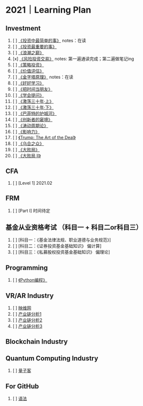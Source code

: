 # 2021｜Learning Plan

## Investment
1. [ ] [《投资中最简单的事》](https://book.douban.com/subject/35000951/) notes：在读
2. [ ] [《投资最重要的事》](https://book.douban.com/subject/10799082/)
3. [ ] [《浪潮之巅》](https://book.douban.com/subject/33474750/)
4. [x] [《风险投资交易》](https://book.douban.com/subject/26357758/) notes: 第一遍通读完成；第二遍做笔记ing
5. [ ] [《策略投资》](https://book.douban.com/subject/10568233/)
6. [ ] [《价值评估》](https://book.douban.com/subject/2015368/)
7. [ ] [《金字塔原理》](https://book.douban.com/subject/33391219/) notes：在读
8. [ ] [《好好学习》](https://book.douban.com/subject/26952718/)
9. [ ] [《把时间当朋友》](https://book.douban.com/subject/25749845/)
10. [ ] [《学会提问》](https://book.douban.com/subject/20428922/)
11. [ ] [《激荡三十年·上》](https://book.douban.com/subject/1970428/)
12. [ ] [《激荡三十年·下》](https://book.douban.com/subject/2380307/)
13. [ ] [《巴菲特的护城河》](https://book.douban.com/subject/4100680/)
14. [ ] [《创新者的窘境》](https://book.douban.com/subject/4243770/)
15. [ ] [《涛动周期论》](https://book.douban.com/subject/27599114/)
16. [ ] [《影响力》](https://book.douban.com/subject/1005576/)
17. [ ] [《Trump: The Art of the Deal》](https://book.douban.com/subject/35002595/)
18. [ ] [《乌合之众》](https://book.douban.com/subject/26784663/)
19. [ ] [《大败局》](https://book.douban.com/subject/1072438/)
20. [ ] [《大败局 II》](https://book.douban.com/subject/2064450/)

## CFA
1. [ ] [Level 1] 2021.02

## FRM
1. [ ] [Part I] 时间待定

## 基金从业资格考试 （科目一 + 科目二or科目三）
1. [ ] [科目一：《基金法律法规、职业道德与业务规范》]
2. [ ] [科目二：《证券投资基金基础知识》 偏计算]
3. [ ] [科目三：《私募股权投资基金基础知识》 偏理论]

## Programming
1. [ ] [《Python编程》](https://book.douban.com/subject/35196328/)


## VR/AR Industry
1. [ ] [映维网](https://news.nweon.com/report)
2. [ ] [产业链分析1](https://zhuanlan.zhihu.com/p/21600604)
3. [ ] [产业链分析2](https://zhuanlan.zhihu.com/p/370829873)
5. [ ] [产业链分析3](https://www.sohu.com/a/459416594_270543)

## Blockchain Industry

## Quantum Computing Industry
1. [ ] [量子客](https://www.qtumist.com/)


## For GitHub
1. [ ] [语法](https://github.com/adam-p/markdown-here/wiki/Markdown-Cheatsheet#alt-h1)

